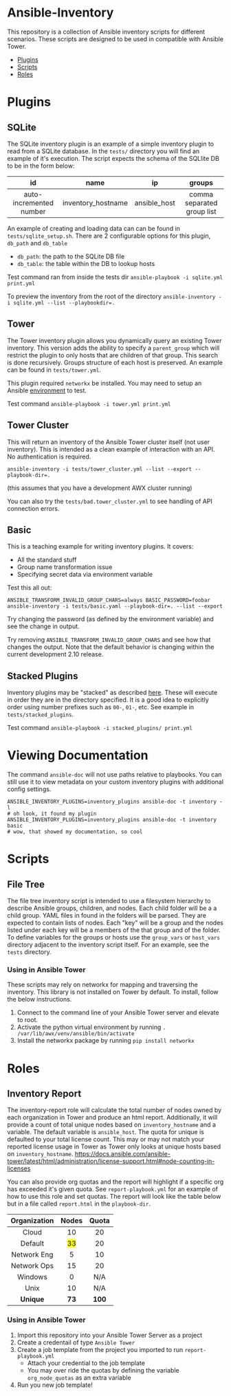 # Ansible-Inventory

This repository is a collection of Ansible inventory scripts for different scenarios. These scripts are designed to be used in compatible with Ansible Tower.

- [Plugins](#Plugins)
- [Scripts](#Scripts)
- [Roles](#Roles)

# Plugins

## SQLite
The SQLite inventory plugin is an example of a simple inventory plugin to read from a SQLite database. In the `tests/` directory you will find an example of it's execution. The script expects the schema of the SQLlite DB to be in the form below:

| id | name | ip | groups |
|:-----------------------:|:------------------:|:------------:|:--------------------------:|
| auto-incremented number | inventory_hostname | ansible_host | comma separated group list |

An example of creating and loading data can can be found in `tests/sqlite_setup.sh`. There are 2 configurable options for this plugin, `db_path` and `db_table`
- `db_path`: the path to the SQLite DB file
- `db_table`: the table within the DB to lookup hosts

Test command ran from inside the tests dir `ansible-playbook -i sqlite.yml print.yml`

To preview the inventory from the root of the directory `ansible-inventory -i sqlite.yml --list --playbookdir=.`

## Tower
The Tower inventory plugin allows you dynamically query an existing Tower inventory. This version adds the ability to specify a `parent_group` which will restrict the plugin to only hosts that are children of that group. This search is done recursively. Groups structure of each host is preserved. An example can be found in `tests/tower.yml`.

This plugin required `networkx` be installed. You may need to setup an Ansible [environment](https://docs.ansible.com/ansible/latest/dev_guide/developing_modules_general.html#common-environment-setup) to test.

Test command `ansible-playbook -i tower.yml print.yml`

## Tower Cluster

This will return an inventory of the Ansible Tower cluster itself (not user inventory). This is intended as a clean example of interaction with an API. No authentication is required.

```
ansible-inventory -i tests/tower_cluster.yml --list --export --playbook-dir=.
```

(this assumes that you have a development AWX cluster running)

You can also try the `tests/bad.tower_cluster.yml` to see handling of API connection errors.

## Basic

This is a teaching example for writing inventory plugins. It covers:

 - All the standard stuff
 - Group name transformation issue
 - Specifying secret data via environment variable

Test this all out:

```
ANSIBLE_TRANSFORM_INVALID_GROUP_CHARS=always BASIC_PASSWORD=foobar ansible-inventory -i tests/basic.yaml --playbook-dir=. --list --export
```

Try changing the password (as defined by the environment variable) and see the change in output.

Try removing `ANSIBLE_TRANSFORM_INVALID_GROUP_CHARS` and see how that changes the output.
Note that the default behavior is changing within the current development 2.10 release.

## Stacked Plugins
Inventory plugins may be "stacked" as described [here](https://docs.ansible.com/ansible/latest/plugins/inventory.html#using-inventory-plugins). These will execute in order they are in the directory specified. It is a good idea to explicitly order using number prefixes such as `00-`, `01-`, etc. See example in `tests/stacked_plugins`.

Test command `ansible-playbook -i stacked_plugins/ print.yml`

# Viewing Documentation

The command `ansible-doc` will not use paths relative to playbooks.
You can still use it to view metadata on your custom inventory plugins with additional config settings.

```
ANSIBLE_INVENTORY_PLUGINS=inventory_plugins ansible-doc -t inventory -l
# oh look, it found my plugin
ANSIBLE_INVENTORY_PLUGINS=inventory_plugins ansible-doc -t inventory basic
# wow, that showed my documentation, so cool
```

# Scripts
## File Tree
The file tree inventory script is intended to use a filesystem hierarchy to describe Ansible groups, children, and nodes. Each child folder will be a a child group. YAML files in found in the folders will be parsed. They are expected to contain lists of nodes. Each "key" will be a group and the nodes listed under each key will be a members of the that group and of the folder. To define variables for the groups or hosts use the `group_vars` or `host_vars` directory adjacent to the inventory script itself. For an example, see the `tests` directory.

### Using in Ansible Tower
These scripts may rely on networkx for mapping and traversing the inventory. This library is not installed on Tower by default. To install, follow the below instructions.
1. Connect to the command line of your Ansible Tower server and elevate to root.
2. Activate the python virtual environment by running `. /var/lib/awx/venv/ansible/bin/activate`
3. Install the networkx package by running `pip install networkx`

# Roles
## Inventory Report
The inventory-report role will calculate the total number of nodes owned by each organization in Tower and produce an html report. Additionally, it will provide a count of total unique nodes based on `inventory_hostname` and a variable. The default variable is `ansible_host`. The quota for unique is defaulted to your total license count. This may or may not match your reported license usage in Tower as Tower only looks at unique hosts based on `inventory_hostname`. https://docs.ansible.com/ansible-tower/latest/html/administration/license-support.html#node-counting-in-licenses

 You can also provide org quotas and the report will highlight if a specific org has exceeded it's given quota. See `report-playbook.yml` for an example of how to use this role and set quotas. The report will look like the table below but in a file called `report.html` in the `playbook-dir`.

| Organization | Nodes | Quota |
|:------------:|:-----:|:-----:|
| Cloud        | 10    | 20    |
| Default      |<span style="background:yellow"> 33 </span>| 20 |
| Network Eng  | 5     | 10    |
| Network Ops  | 15    | 20    |
| Windows      | 0     | N/A   |
| Unix         | 10    | N/A   |
| **Unique** | **73**    | **100**   |

### Using in Ansible Tower
1. Import this repository into your Ansible Tower Server as a project
2. Create a credentail of type `Ansible Tower`
3. Create a job template from the project you imported to run `report-playbook.yml`
    * Attach your credential to the job template
    * You may over ride the quotas by defining the variable `org_node_quotas` as an extra variable
4. Run you new job template!
